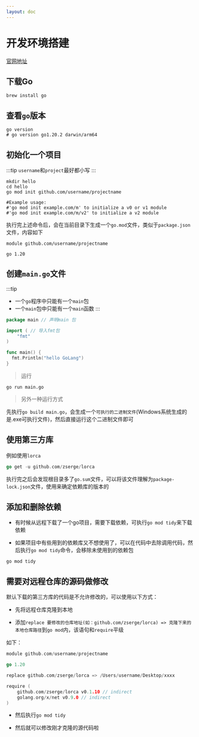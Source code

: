 ```yaml
---
layout: doc
---
```

# 开发环境搭建

[官网地址](https://go.dev/)

## 下载Go

```shell
brew install go
```

## 查看`go`版本

```shell
go version
# go version go1.20.2 darwin/arm64
```
## 初始化一个项目

:::tip
`username`和`project`最好都小写
:::

```shell
mkdir hello
cd hello
go mod init github.com/username/projectname

#Example usage:
#'go mod init example.com/m' to initialize a v0 or v1 module
#'go mod init example.com/m/v2' to initialize a v2 module
```

执行完上述命令后，会在当前目录下生成一个`go.mod`文件，类似于`package.json`文件，内容如下

```shell
module github.com/username/projectname

go 1.20
```

## 创建`main.go`文件

:::tip
- 一个`go`程序中只能有一个`main`包
- 一个`main`包中只能有一个`main`函数
:::

```Go
package main // 声明main 包

import ( // 导入fmt包
	"fmt"
)

func main() {
  fmt.Println("hello GoLang")
}
```

> 运行

```shell
go run main.go
```
> 另外一种运行方式

先执行`go build main.go`，会生成一个`可执行的二进制文件`(Windows系统生成的是.exe可执行文件)，然后直接运行这个二进制文件即可

## 使用第三方库

例如使用`lorca`

```Go
go get -u github.com/zserge/lorca
```

执行完之后会发现根目录多了`go.sum`文件，可以将该文件理解为`package-lock.json`文件，使用来确定依赖库的版本的

## 添加和删除依赖

- 有时候从远程下载了一个go项目，需要下载依赖，可执行`go mod tidy`来下载依赖

- 如果项目中有些用到的依赖库又不想使用了，可以在代码中去除调用代码，然后执行`go mod tidy`命令，会移除未使用到的依赖包

```shell
go mod tidy
```

## 需要对远程仓库的源码做修改

默认下载的第三方库的代码是不允许修改的，可以使用以下方式：

- 先将远程仓库克隆到本地

- 添加`replace 要修改的仓库地址(如：github.com/zserge/lorca) => 克隆下来的本地仓库路径`到`go mod`内，该语句和`require`平级

如下：

```Go
module github.com/username/projectname

go 1.20

replace github.com/zserge/lorca => /Users/username/Desktop/xxxx

require (
	github.com/zserge/lorca v0.1.10 // indirect
	golang.org/x/net v0.9.0 // indirect
)
```

- 然后执行`go mod tidy`

- 然后就可以修改刚才克隆的源代码啦
